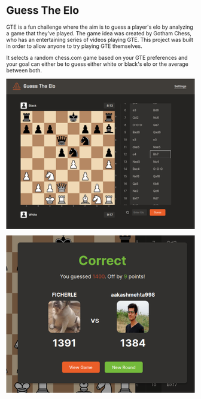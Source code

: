 # Guess The Elo

GTE is a fun challenge where the aim is to guess a player's elo by analyzing a game that they've played. The game idea was created by Gotham Chess,
who has an entertaining series of videos playing GTE. This project was built in order to allow anyone to try playing GTE themselves.

It selects a random chess.com game based on your GTE preferences and your goal can either be to guess either white or black's elo or the average between both.

![](./main.png)

![](./result.png)
